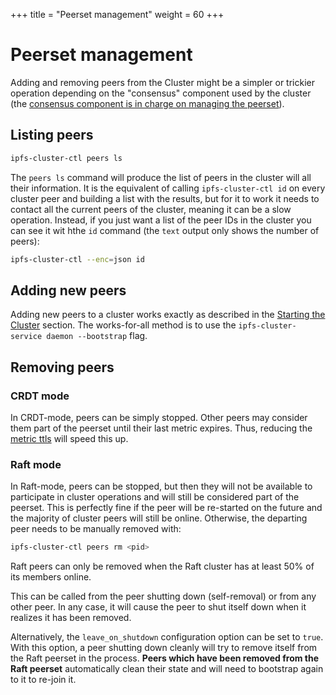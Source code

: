 +++
title = "Peerset management"
weight = 60
+++

# Peerset management

Adding and removing peers from the Cluster might be a simpler or trickier operation depending on the "consensus" component used by the cluster (the [consensus component is in charge on managing the peerset](/documentation/administration/consensus)).

## Listing peers

```sh
ipfs-cluster-ctl peers ls
```

The `peers ls` command will produce the list of peers in the cluster will all their information. It is the equivalent of calling `ipfs-cluster-ctl id` on every cluster peer and building a list with the results, but for it to work it needs to contact all the current peers of the cluster, meaning it can be a slow operation. Instead, if you just want a list of the peer IDs in the cluster you can see it wit hthe `id` command (the `text` output only shows the number of peers):

```sh
ipfs-cluster-ctl --enc=json id
```



## Adding new peers

Adding new peers to a cluster works exactly as described in the [Starting the Cluster](/documentation/getting-started/start) section. The works-for-all method is to use the `ipfs-cluster-service daemon --bootstrap` flag.

## Removing peers

### CRDT mode

In CRDT-mode, peers can be simply stopped. Other peers may consider them part of the peerset until their last metric expires. Thus, reducing the [metric ttls](/documentation/administration/metrics) will speed this up.

### Raft mode

In Raft-mode, peers can be stopped, but then they will not be available to participate in cluster operations and will still be considered part of the peerset. This is perfectly fine if the peer will be re-started on the future and the majority of cluster peers will still be online. Otherwise, the departing peer needs to be manually removed with:

```sh
ipfs-cluster-ctl peers rm <pid>
```

<div class="tipbox warning">Raft peers can only be removed when the Raft cluster has at least 50% of its members online.</div>

This can be called from the peer shutting down (self-removal) or from any other peer. In any case, it will cause the peer to shut itself down when it realizes it has been removed.

Alternatively, the `leave_on_shutdown` configuration option can be set to `true`. With this option, a peer shutting down cleanly will try to remove itself from the Raft peerset in the process. **Peers which have been removed from the Raft peerset** automatically clean their state and will need to bootstrap again to it to re-join it.
